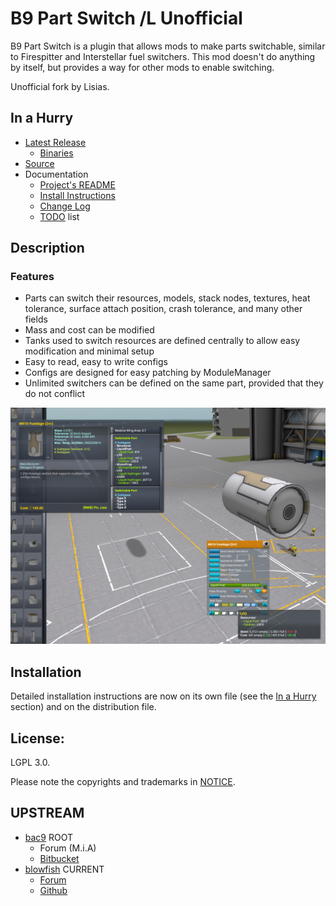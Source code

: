 # B9 Part Switch /L Unofficial

B9 Part Switch is a plugin that allows mods to make parts switchable, similar to Firespitter and Interstellar fuel switchers.  This mod doesn't do anything by itself, but provides a way for other mods to enable switching. 

Unofficial fork by Lisias.


## In a Hurry

* [Latest Release](https://github.com/net-lisias-kspu/B9PartSwitch/releases)
	+ [Binaries](https://github.com/net-lisias-kspu/B9PartSwitch/tree/Archive)
* [Source](https://github.com/net-lisias-kspu/B9PartSwitch)
* Documentation
	+ [Project's README](https://github.com/net-lisias-kspu/B9PartSwitch/blob/master/README.md)
	+ [Install Instructions](https://github.com/net-lisias-kspu/B9PartSwitch/blob/master/INSTALL.md)
	+ [Change Log](./CHANGE_LOG.md)
	+ [TODO](./TODO.md) list


## Description

### Features

* Parts can switch their resources, models, stack nodes, textures, heat tolerance, surface attach position, crash tolerance, and many other fields
* Mass and cost can be modified
* Tanks used to switch resources are defined centrally to allow easy modification and minimal setup
* Easy to read, easy to write configs
* Configs are designed for easy patching by ModuleManager
* Unlimited switchers can be defined on the same part, provided that they do not conflict

![LjDbPif.png](./PR_material/LjDbPif.png)



## Installation

Detailed installation instructions are now on its own file (see the [In a Hurry](#in-a-hurry) section) and on the distribution file.

## License:

LGPL 3.0.

Please note the copyrights and trademarks in [NOTICE](./NOTICE).


## UPSTREAM

* [bac9](https://forum.kerbalspaceprogram.com/index.php?/profile/57757-bac9/) ROOT
	+ Forum (M.i.A)
	+ [Bitbucket](https://bitbucket.org/bac9/ksp_plugins/)
* [blowfish](https://forum.kerbalspaceprogram.com/index.php?/profile/119688-blowfish/) CURRENT
	+ [Forum](https://forum.kerbalspaceprogram.com/index.php?/topic/140541-*) 
	+ [Github](https://github.com/blowfishpro/B9PartSwitch/wiki)

